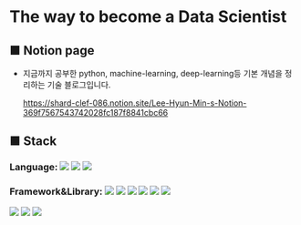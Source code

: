 # The way to become a Data Scientist

## ■ Notion page

  * 지금까지 공부한 python, machine-learning, deep-learning등 기본 개념을 정리하는 기술 블로그입니다.
  
    https://shard-clef-086.notion.site/Lee-Hyun-Min-s-Notion-369f7567543742028fc187f8841cbc66
    
## ■ Stack

### Language: <img src="https://img.shields.io/badge/Python-3776AB?style=for-the-badge&logo=PYTHON&logoColor=white"> <img src="https://img.shields.io/badge/JavaScript-F7DF1E?style=for-the-badge&logo=javascript&logoColor=white"> <img src="https://img.shields.io/badge/C-A8B9CC?style=for-the-badge&logo=C&logoColor=white">

### Framework&Library: <img src="https://img.shields.io/badge/Pytorch-EE4C2C?style=for-the-badge&logo=PYTORCH&logoColor=white"> <img src="https://img.shields.io/badge/PyTorch Lightning-792EE5?style=for-the-badge&logo=PYTORCH Lightning&logoColor=white"> <img src="https://img.shields.io/badge/TensorFlow-FF6F00?style=for-the-badge&logo=tensorflow&logoColor=white"> <img src="https://img.shields.io/badge/Keras-D00000?style=for-the-badge&logo=keras&logoColor=white"> <img src="https://img.shields.io/badge/Flask-000000?style=for-the-badge&logo=flask&logoColor=white"> <img src="https://img.shields.io/badge/MySQL-4479A1?style=for-the-badge&logo=mysql&logoColor=white">


<img src="https://img.shields.io/badge/Amazon EC2-FF9900?style=for-the-badge&logo=Amazon ec2&logoColor=white"> <img src="https://img.shields.io/badge/pandas-150458?style=for-the-badge&logo=pandas&logoColor=white"> <img src="https://img.shields.io/badge/NumPy-013243?style=for-the-badge&logo=NumPy&logoColor=white"> 
 
 
